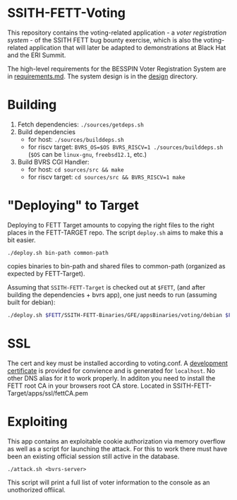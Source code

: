 SSITH-FETT-Voting
===

This repository contains the voting-related application - a _voter
registration system_ - of the SSITH FETT bug bounty exercise, which is
also the voting-related application that will later be adapted to
demonstrations at Black Hat and the ERI Summit.

The high-level requirements for the BESSPIN Voter Registration System are
in [requirements.md](requirements.md). The system design is in
the [design](design) directory.

Building
===

1. Fetch dependencies: `./sources/getdeps.sh`
2. Build dependencies 
    -  for host: `./sources/builddeps.sh` 
    -  for riscv target: `BVRS_OS=$OS BVRS_RISCV=1 ./sources/builddeps.sh`
       (`$OS` can be `linux-gnu`, `freebsd12.1`, etc.)
3. Build BVRS CGI Handler: 
    - for host: `cd sources/src && make`
    - for riscv target: `cd sources/src && BVRS_RISCV=1 make`

"Deploying" to Target
===

Deploying to FETT Target amounts to copying the right files to the right places
in the FETT-TARGET repo. The script `deploy.sh` aims to make this a bit easier.

```
./deploy.sh bin-path common-path
```
copies binaries to bin-path and shared files to common-path (organized as expected by FETT-Target).

Assuming that `SSITH-FETT-Target` is checked out at `$FETT`, (and after building
the dependencies + bvrs app), one just needs to run (assuming built for debian):

``` sh
./deploy.sh $FETT/SSITH-FETT-Binaries/GFE/appsBinaries/voting/debian $FETT/build/voting/common
```

SSL
===
The cert and key must be installed according to voting.conf. 
A [development certificate](source/conf/ssl) is provided for convience and
is generated for `localhost`. No other DNS alias for it to work 
properly.  In additon you need to install the FETT root CA in your 
browsers root CA store. Located in SSITH-FETT-Target/apps/ssl/fettCA.pem

Exploiting
===
This app contains an exploitable cookie authorization via memory overflow
as well as a script for launching the attack.  For this to work there must 
have been an existing official session still active in the database.

```
./attack.sh <bvrs-server>
```
This script will print a full list of voter information to the console as
an unothorized offiical.
